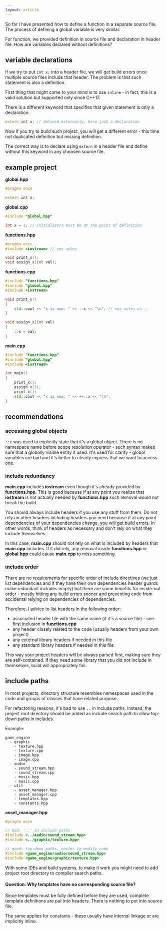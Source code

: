 ```yaml
---
layout: article
---
```


So far I have presented how to define a function in a separate source file. The process of defining a global variable is very similar.

For function, we provided definition in source file and declaration in header file. How are variables declared without definitions?

## variable declarations

If we try to put `int x;` into a header file, we will get build errors once multiple source files include that header. The problem is that such statement is also a definition.

First thing that might come to your mind is to use `inline` - in fact, this is a valid solution but supported only since C++17.

There is a different keyword that specifies that given statement is only a declaration:

```c++
extern int x; // defined externally, here just a declaration
```

Now if you try to build such project, you will get a different error - this time not duplicated definition but missing definition.

The correct way is to declare using `extern` in a header file and define without this keyword in any choosen source file.

## example project

**global.hpp**

```c++
#pragma once

extern int x;
```

**global.cpp**

```c++
#include "global.hpp"

int x = 1; // initializers must be at the point of definition
```

**functions.hpp**

```c++
#pragma once
#include <iostream> // see notes

void print_x();
void assign_x(int val);
```

**functions.cpp**

```c++
#include "functions.hpp"
#include "global.hpp"
#include <iostream>

void print_x()
{
    std::cout << "x is now: " << ::x << "\n"; // see notes on ::
}

void assign_x(int val)
{
    ::x = val;
}
```

**main.cpp**

```c++
#include "functions.hpp"
#include "global.hpp"
#include <iostream>

int main()
{
    print_x();
    assign_x(2);
    print_x();
    std::cout << "x is now: " << ++::x << "\n";
}
```

## recommendations

### accessing global objects

`::x` was used to explicitly state that it's a global object. There is no namespace name before scope resolution operator - such syntax makes sure that a globally visible entity it used. It's used for clarity - global variables are bad and it's better to clearly express that we want to access one.

### include redundancy

**main.cpp** includes **iostream** even though it's already provided by **functions.hpp**. This is good because if at any point you realize that **iostream** is not actually needed by **functions.hpp** such removal would not break the build.

You should always include headers if you use any stuff from them. Do not rely on other headers including headers you need because if at any point dependencies of your dependencies change, you will get build errors. In other words, think of headers as necessary and don't rely on what they include themselves.

In this case, **main.cpp** should not rely on what is included by headers that **main.cpp** includes. If it did rely, any removal inside **functions.hpp** or **global.hpp** could cause **main.cpp** to miss something.

### include order

There are no requirements for specific order of include directives (we just list dependencies and if they have their own dependencies header guards make redundant includes empty) but there are some benefits for inside-out order - mostly hitting any build errors sooner and preventing code from accidental relying on dependencies of dependencies.

Therefore, I advice to list headers in the following order:

- associated header file with the same name (if it's a source file) - see first inclusion in **functions.cpp**
- any header closely related to the code (usually headers from your own project)
- any external library headers if needed in this file
- any standard library headers if needed in this file

This way your project headers will be always parsed first, making sure they are self-contained. If they need some library that you did not include in themselves, build will appropriately fail.

## include paths

In most projects, directory structure resembles namespaces used in the code and groups of classes that have related purpose.

For refactoring reasons, it's bad to use `..` in include paths. Instead, the project root directory should be added as include search path to allow top-down paths in includes.

Example:

~~~
game_engine
  - graphic
    - texture.hpp
    - texture.cpp
    - image.hpp
    - image.cpp
  - audio
    - sound_stream.hpp
    - sound_stream.cpp
    - music.hpp
    - music.cpp
  - util
    - asset_manager.hpp
    - asset_manager.cpp
    - templates.hpp
    - constants.hpp
~~~

**asset_manager.hpp**

```c++
#pragma once

// bad: '..' in include paths
#include <../audio/sound_stream.hpp>
#include <../graphic/texture.hpp>

// good: top-down paths, easier to modify code
#include <game_engine/audio/sound_stream.hpp>
#include <game_engine/graphic/texture.hpp>
```

With some IDEs and build systems, to make it work you might need to add project root directory to compiler search paths.

#### Question: Why templates have no corresponding source file?

Since templates must be fully defined before they are used, complete template definitions are put into headers. There is nothing to put into source file.

The same applies for constants - these usually have internal linkage or are implicitly inline.
